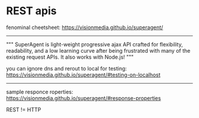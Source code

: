# REST apis

fenominal cheetsheet: https://visionmedia.github.io/superagent/

---
"""
SuperAgent is light-weight progressive ajax API crafted for flexibility, readability, and a low learning curve after being frustrated with many of the existing request APIs. It also works with Node.js!
"""

you can ignore dns and rerout to local for testing: https://visionmedia.github.io/superagent/#testing-on-localhost

---

sample responce roperties: https://visionmedia.github.io/superagent/#response-properties

REST != HTTP

